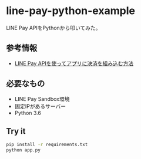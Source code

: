 # line-pay-python-example
LINE Pay APIをPythonから叩いてみた。

## 参考情報
- [LINE Pay APIを使ってアプリに決済を組み込む方法](https://qiita.com/nkjm/items/b4f70b4daaf343a2bedc)

## 必要なもの
- LINE Pay Sandbox環境
- 固定IPがあるサーバー
- Python 3.6

## Try it
```bash
pip install -r requirements.txt
python app.py
```
